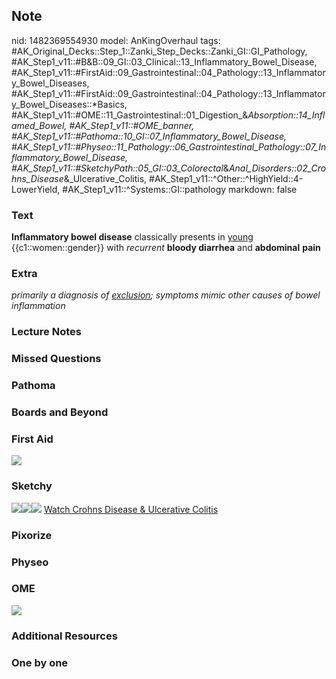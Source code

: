 ## Note
nid: 1482369554930
model: AnKingOverhaul
tags: #AK_Original_Decks::Step_1::Zanki_Step_Decks::Zanki_GI::GI_Pathology, #AK_Step1_v11::#B&B::09_GI::03_Clinical::13_Inflammatory_Bowel_Disease, #AK_Step1_v11::#FirstAid::09_Gastrointestinal::04_Pathology::13_Inflammatory_Bowel_Diseases, #AK_Step1_v11::#FirstAid::09_Gastrointestinal::04_Pathology::13_Inflammatory_Bowel_Diseases::*Basics, #AK_Step1_v11::#OME::11_Gastrointestinal::01_Digestion_&_Absorption::14_Inflamed_Bowel, #AK_Step1_v11::#OME_banner, #AK_Step1_v11::#Pathoma::10_GI::07_Inflammatory_Bowel_Disease, #AK_Step1_v11::#Physeo::11_Pathology::06_Gastrointestinal_Pathology::07_Inflammatory_Bowel_Disease, #AK_Step1_v11::#SketchyPath::05_GI::03_Colorectal_&_Anal_Disorders::02_Crohns_Disease_&_Ulcerative_Colitis, #AK_Step1_v11::^Other::^HighYield::4-LowerYield, #AK_Step1_v11::^Systems::GI::pathology
markdown: false

### Text
<b>Inflammatory bowel disease</b> classically presents in
<u>young</u> {{c1::women::gender}} with <i>recurrent</i> <b>bloody
diarrhea</b> and <b>abdominal</b> <b>pain</b>

### Extra
<i>primarily a diagnosis of <u>exclusion</u>; symptoms mimic other
causes of bowel inflammation</i>

### Lecture Notes


### Missed Questions


### Pathoma


### Boards and Beyond


### First Aid
<img src="tmpOFQzL8.png">

### Sketchy
<img src=
"Screen%20Shot%202020-01-13%20at%202.02.07%20PM.JPG"><img src=
"Screen%20Shot%202020-01-13%20at%202.02.12%20PM.JPG"><img src=
"Zoverall%20picture%20(46)_1566160514431.JPG"> <a href=
"https://dashboard.sketchy.com/study/medical/courses/medical-pathophysiology/units/medical-pathophysiology-gi/videos/medical-pathophysiology-gi-colorectal-and-anal-disorders-crohns-disease-and-ulcerative-colitis?utm_source=anki&utm_medium=partnership&utm_campaign=february_update&utm_content=medical">
Watch Crohns Disease & Ulcerative Colitis</a>

### Pixorize


### Physeo


### OME
<div class="ome-widget">
  <a href="https://onlinemeded.org?ref=anki"><img src=
  "_OME_AnkiFlashcards_General_7.png"></a>
</div>

### Additional Resources


### One by one

